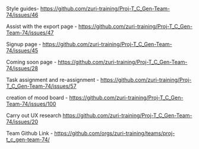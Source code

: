 Style guides- https://github.com/zuri-training/Proj-T_C_Gen-Team-74/issues/46

Assist with the export page	- https://github.com/zuri-training/Proj-T_C_Gen-Team-74/issues/47

Signup page	- https://github.com/zuri-training/Proj-T_C_Gen-Team-74/issues/45

Coming soon page - https://github.com/zuri-training/Proj-T_C_Gen-Team-74/issues/28

Task assignment and re-assignment - https://github.com/zuri-training/Proj-T_C_Gen-Team-74/issues/57

creation of mood board	- https://github.com/zuri-training/Proj-T_C_Gen-Team-74/issues/100 

Carry out UX research	https://github.com/zuri-training/Proj-T_C_Gen-Team-74/issues/20




Team Github Link - https://github.com/orgs/zuri-training/teams/proj-t_c_gen-team-74/